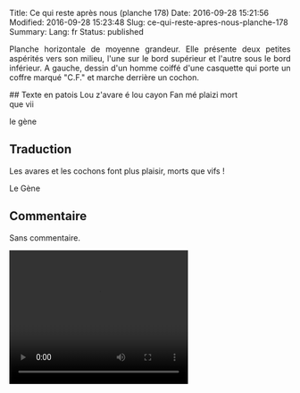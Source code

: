 Title: Ce qui reste après nous (planche 178)
Date: 2016-09-28 15:21:56
Modified: 2016-09-28 15:23:48
Slug: ce-qui-reste-apres-nous-planche-178
Summary: 
Lang: fr
Status: published

<p style="text-align:justify;">Planche horizontale de moyenne grandeur. Elle présente deux petites aspérités vers son milieu, l'une sur le bord supérieur et l'autre sous le bord inférieur. A gauche, dessin d'un homme coiffé d'une casquette qui porte un coffre marqué "C.F." et marche derrière un cochon.</p>


<figure class="image-block" style="float: right;">
  <img alt="" src="{static}/images/planche_178-2.png">
  <figcaption style="max-width: 689px"></figcaption>
</figure>
 ## Texte en patois
Lou z'avare é lou cayon Fan mé plaizi mort que vii

le gène

## Traduction
Les avares et les cochons font plus plaisir, morts que vifs !

Le Gène

<figure class="image-block" style="float: right;">
  <img alt="" src="{static}/images/planche178_dessin.png">
  <figcaption style="max-width: 400px"></figcaption>
</figure>


## Commentaire
Sans commentaire.

<video width="320" height="240" controls>
  <source src="{static}/videos/video_178.mp4" type="video/mp4">
</video>
